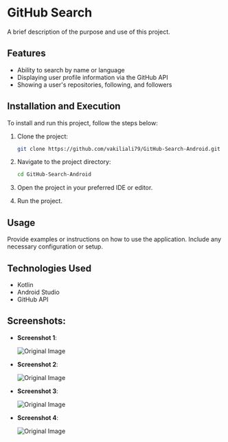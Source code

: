 # GitHub Search

A brief description of the purpose and use of this project.

## Features

- Ability to search by name or language
- Displaying user profile information via the GitHub API
- Showing a user's repositories, following, and followers

## Installation and Execution

To install and run this project, follow the steps below:

1. Clone the project:
    ```bash
    git clone https://github.com/vakiliali79/GitHub-Search-Android.git
    ```
2. Navigate to the project directory:

    ```bash
    cd GitHub-Search-Android
    ```

3. Open the project in your preferred IDE or editor.

4. Run the project.

## Usage

Provide examples or instructions on how to use the application. Include any necessary configuration or setup.

## Technologies Used

- Kotlin
- Android Studio
- GitHub API

## Screenshots:

- **Screenshot 1**:

  ![Original Image](screenshots/1.jpg)

- **Screenshot 2**:

  ![Original Image](screenshots/2.jpg)

- **Screenshot 3**:

  ![Original Image](screenshots/3.jpg)

- **Screenshot 4**:

  ![Original Image](screenshots/4.jpg)
